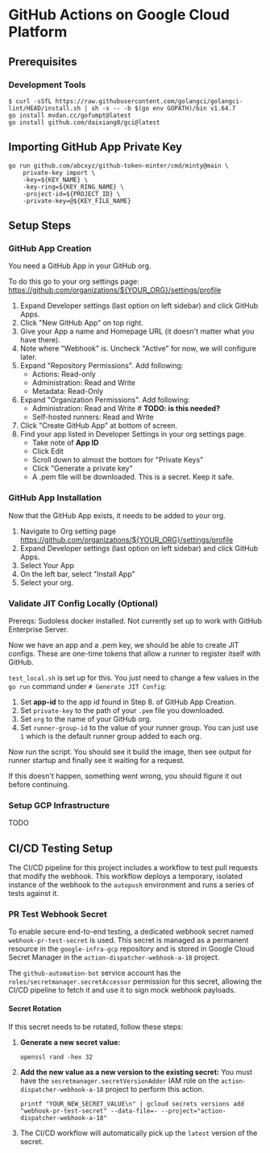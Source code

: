 # GitHub Actions on Google Cloud Platform

## Prerequisites

### Development Tools

```shell
$ curl -sSfL https://raw.githubusercontent.com/golangci/golangci-lint/HEAD/install.sh | sh -s -- -b $(go env GOPATH)/bin v1.64.7
go install mvdan.cc/gofumpt@latest
go install github.com/daixiang0/gci@latest
```

## Importing GitHub App Private Key

```shell
go run github.com/abcxyz/github-token-minter/cmd/minty@main \
    private-key import \
    -key=${KEY_NAME} \
    -key-ring=${KEY_RING_NAME} \
    -project-id=${PROJECT_ID} \
    -private-key=@${KEY_FILE_NAME}
```

## Setup Steps

### GitHub App Creation

You need a GitHub App in your GitHub org.

To do this go to your org settings page:
https://github.com/organizations/${YOUR_ORG}/settings/profile

1. Expand Developer settings (last option on left sidebar) and click GitHub Apps.
2. Click "New GitHub App" on top right.
3. Give your App a name and Homepage URL (it doesn't matter what you have there).
4. Note where "Webhook" is. Uncheck "Active" for now, we will configure later.
5. Expand "Repository Permissions". Add following:
    - Actions: Read-only
    - Administration: Read and Write
    - Metadata: Read-Only
6. Expand "Organization Permissions". Add following:
    - Administration: Read and Write # **TODO: is this needed?**
    - Self-hosted runners: Read and Write
7. Click "Create GitHub App" at bottom of screen.
8. Find your app listed in Developer Settings in your org settings page.
    - Take note of **App ID**
    - Click Edit
    - Scroll down to almost the bottom for "Private Keys"
    - Click "Generate a private key"
    - A .pem file will be downloaded. This is a secret. Keep it safe.

### GitHub App Installation

Now that the GitHub App exists, it needs to be added to your org.

1. Navigate to Org setting page https://github.com/organizations/${YOUR_ORG}/settings/profile
2. Expand Developer settings (last option on left sidebar) and click GitHub Apps.
3. Select Your App
4. On the left bar, select "Install App"
5. Select your org.

### Validate JIT Config Locally (Optional)
Prereqs: Sudoless docker installed. Not currently set up to work with GitHub Enterprise Server.

Now we have an app and a .pem key, we should be able to create JIT configs. These
are one-time tokens that allow a runner to register itself with GitHub.

`test_local.sh` is set up for this. You just need to change a few values in
the `go run` command under `# Generate JIT Config`:
1. Set **app-id** to the app id found in Step 8. of GitHub App Creation.
2. Set `private-key` to the path of your `.pem` file you downloaded.
3. Set `org` to the name of your GitHub org.
4. Set `runner-group-id` to the value of your runner group. You can just use `1` which is the default runner group added to each org.

Now run the script. You should see it build the image,
then see output for runner startup and finally see it waiting for a request.

If this doesn't happen, something went wrong, you should figure it out before
continuing.

### Setup GCP Infrastructure

TODO

## CI/CD Testing Setup

The CI/CD pipeline for this project includes a workflow to test pull requests that modify the webhook. This workflow deploys a temporary, isolated instance of the webhook to the `autopush` environment and runs a series of tests against it.

### PR Test Webhook Secret

To enable secure end-to-end testing, a dedicated webhook secret named `webhook-pr-test-secret` is used. This secret is managed as a permanent resource in the `google-infra-gcp` repository and is stored in Google Cloud Secret Manager in the `action-dispatcher-webhook-a-18` project.

The `github-automation-bot` service account has the `roles/secretmanager.secretAccessor` permission for this secret, allowing the CI/CD pipeline to fetch it and use it to sign mock webhook payloads.

#### Secret Rotation

If this secret needs to be rotated, follow these steps:

1.  **Generate a new secret value:**
    ```shell
    openssl rand -hex 32
    ```

2.  **Add the new value as a new version to the existing secret:**
    You must have the `secretmanager.secretVersionAdder` IAM role on the `action-dispatcher-webhook-a-18` project to perform this action.

    ```shell
    printf "YOUR_NEW_SECRET_VALUE\n" | gcloud secrets versions add "webhook-pr-test-secret" --data-file=- --project="action-dispatcher-webhook-a-18"
    ```

3.  The CI/CD workflow will automatically pick up the `latest` version of the secret.
